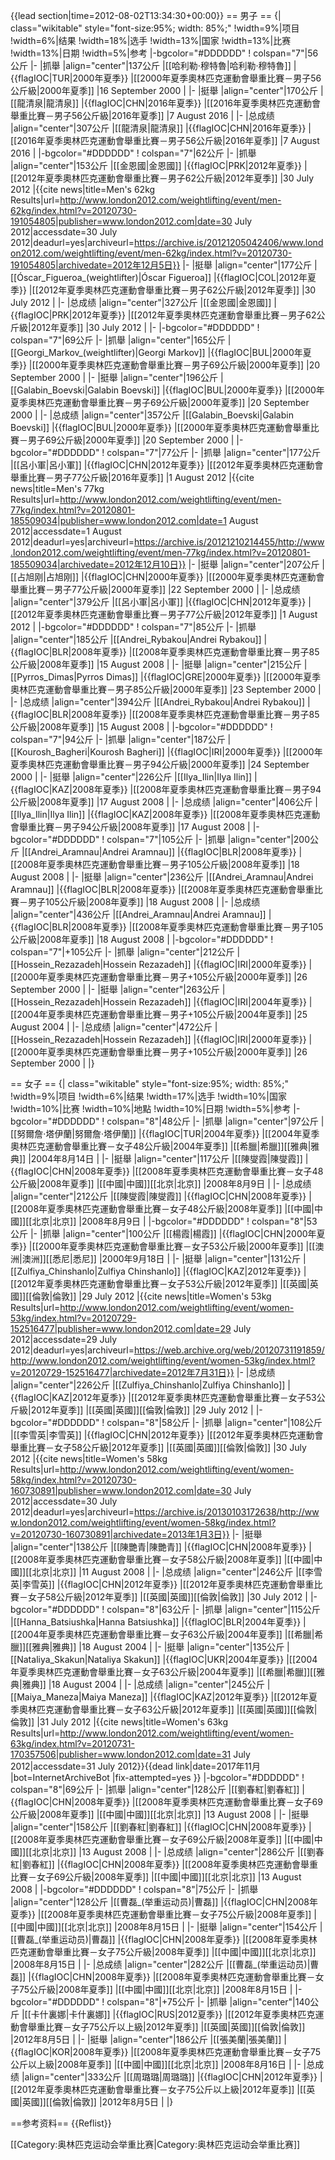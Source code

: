 {{lead section|time=2012-08-02T13:34:30+00:00}}
== 男子 ==
{| class="wikitable" style="font-size:95%; width: 85%;"
!width=9%|项目
!width=6%|结果
!width=18%|选手
!width=13%|国家
!width=13%|比赛
!width=13%|日期
!width=5%|参考
|-bgcolor="#DDDDDD"
! colspan="7"|56公斤
|-
|抓舉
|align="center"|137公斤
|[[哈利勒·穆特魯|哈利勒·穆特魯]]
|{{flagIOC|TUR|2000年夏季}}
|[[2000年夏季奧林匹克運動會舉重比賽－男子56公斤級|2000年夏季]]
|16 September 2000
|
|-
|挺舉
|align="center"|170公斤
|[[龍清泉|龍清泉]]
|{{flagIOC|CHN|2016年夏季}}
|[[2016年夏季奧林匹克運動會舉重比賽－男子56公斤級|2016年夏季]]
|7 August 2016
|
|-
|总成绩
|align="center"|307公斤
|[[龍清泉|龍清泉]]
|{{flagIOC|CHN|2016年夏季}}
|[[2016年夏季奧林匹克運動會舉重比賽－男子56公斤級|2016年夏季]]
|7 August 2016
|
|-bgcolor="#DDDDDD"
! colspan="7"|62公斤
|-
|抓舉
|align="center"|153公斤
|[[金恩國|金恩國]]
|{{flagIOC|PRK|2012年夏季}}
|[[2012年夏季奧林匹克運動會舉重比賽－男子62公斤級|2012年夏季]]
|30 July 2012
|<ref name="Kim Un-Guk">{{cite news|title=Men's 62kg Results|url=http://www.london2012.com/weightlifting/event/men-62kg/index.html?v=20120730-191054805|publisher=www.london2012.com|date=30 July 2012|accessdate=30 July 2012|deadurl=yes|archiveurl=https://archive.is/20121205042406/www.london2012.com/weightlifting/event/men-62kg/index.html?v=20120730-191054805|archivedate=2012年12月5日}}</ref>
|-
|挺舉
|align="center"|177公斤
|[[Óscar_Figueroa_(weightlifter)|Óscar Figueroa]]
|{{flagIOC|COL|2012年夏季}}
|[[2012年夏季奧林匹克運動會舉重比賽－男子62公斤級|2012年夏季]]
|30 July 2012
|<ref name="Kim Un-Guk" />
|-
|总成绩
|align="center"|327公斤
|[[金恩國|金恩國]]
|{{flagIOC|PRK|2012年夏季}}
|[[2012年夏季奧林匹克運動會舉重比賽－男子62公斤級|2012年夏季]]
|30 July 2012
|<ref name="Kim Un-Guk" />
|-
|-bgcolor="#DDDDDD"
! colspan="7"|69公斤
|-
|抓舉
|align="center"|165公斤
|[[Georgi_Markov_(weightlifter)|Georgi Markov]]
|{{flagIOC|BUL|2000年夏季}}
|[[2000年夏季奧林匹克運動會舉重比賽－男子69公斤級|2000年夏季]]
|20 September 2000
|
|-
|挺舉
|align="center"|196公斤
|[[Galabin_Boevski|Galabin Boevski]]
|{{flagIOC|BUL|2000年夏季}}
|[[2000年夏季奧林匹克運動會舉重比賽－男子69公斤級|2000年夏季]]
|20 September 2000
|
|-
|总成绩
|align="center"|357公斤
|[[Galabin_Boevski|Galabin Boevski]]
|{{flagIOC|BUL|2000年夏季}}
|[[2000年夏季奧林匹克運動會舉重比賽－男子69公斤級|2000年夏季]]
|20 September 2000
|
|-bgcolor="#DDDDDD"
! colspan="7"|77公斤
|-
|抓舉
|align="center"|177公斤
|[[呂小軍|呂小軍]]
|{{flagIOC|CHN|2012年夏季}}
|[[2012年夏季奧林匹克運動會舉重比賽－男子77公斤級|2016年夏季]]
|1 August 2012
|<ref name="Lu Xiaojun">{{cite news|title=Men's 77kg Results|url=http://www.london2012.com/weightlifting/event/men-77kg/index.html?v=20120801-185509034|publisher=www.london2012.com|date=1 August 2012|accessdate=1 August 2012|deadurl=yes|archiveurl=https://archive.is/20121210214455/http://www.london2012.com/weightlifting/event/men-77kg/index.html?v=20120801-185509034|archivedate=2012年12月10日}}</ref>
|-
|挺舉
|align="center"|207公斤
|[[占旭刚|占旭刚]]
|{{flagIOC|CHN|2000年夏季}}
|[[2000年夏季奧林匹克運動會舉重比賽－男子77公斤級|2000年夏季]]
|22 September 2000
|
|-
|总成绩
|align="center"|379公斤
|[[呂小軍|呂小軍]]
|{{flagIOC|CHN|2012年夏季}}
|[[2012年夏季奧林匹克運動會舉重比賽－男子77公斤級|2012年夏季]]
|1 August 2012
|<ref name="Lu Xiaojun" />
|-bgcolor="#DDDDDD"
! colspan="7"|85公斤
|-
|抓舉
|align="center"|185公斤
|[[Andrei_Rybakou|Andrei Rybakou]]
|{{flagIOC|BLR|2008年夏季}}
|[[2008年夏季奧林匹克運動會舉重比賽－男子85公斤級|2008年夏季]]
|15 August 2008
|
|-
|挺舉
|align="center"|215公斤
|[[Pyrros_Dimas|Pyrros Dimas]]
|{{flagIOC|GRE|2000年夏季}}
|[[2000年夏季奧林匹克運動會舉重比賽－男子85公斤級|2000年夏季]]
|23 September 2000
|
|-
|总成绩
|align="center"|394公斤
|[[Andrei_Rybakou|Andrei Rybakou]]
|{{flagIOC|BLR|2008年夏季}}
|[[2008年夏季奧林匹克運動會舉重比賽－男子85公斤級|2008年夏季]]
|15 August 2008
|
|-bgcolor="#DDDDDD"
! colspan="7"|94公斤
|-
|抓舉
|align="center"|187公斤
|[[Kourosh_Bagheri|Kourosh Bagheri]]
|{{flagIOC|IRI|2000年夏季}}
|[[2000年夏季奧林匹克運動會舉重比賽－男子94公斤級|2000年夏季]]
|24 September 2000
|
|-
|挺舉
|align="center"|226公斤
|[[Ilya_Ilin|Ilya Ilin]]
|{{flagIOC|KAZ|2008年夏季}}
|[[2008年夏季奧林匹克運動會舉重比賽－男子94公斤級|2008年夏季]]
|17 August 2008
|
|-
|总成绩
|align="center"|406公斤
|[[Ilya_Ilin|Ilya Ilin]]
|{{flagIOC|KAZ|2008年夏季}}
|[[2008年夏季奧林匹克運動會舉重比賽－男子94公斤級|2008年夏季]]
|17 August 2008
|
|-bgcolor="#DDDDDD"
! colspan="7"|105公斤
|-
|抓舉
|align="center"|200公斤
|[[Andrei_Aramnau|Andrei Aramnau]]
|{{flagIOC|BLR|2008年夏季}}
|[[2008年夏季奧林匹克運動會舉重比賽－男子105公斤級|2008年夏季]]
|18 August 2008
|
|-
|挺舉
|align="center"|236公斤
|[[Andrei_Aramnau|Andrei Aramnau]]
|{{flagIOC|BLR|2008年夏季}}
|[[2008年夏季奧林匹克運動會舉重比賽－男子105公斤級|2008年夏季]]
|18 August 2008
|
|-
|总成绩
|align="center"|436公斤
|[[Andrei_Aramnau|Andrei Aramnau]]
|{{flagIOC|BLR|2008年夏季}}
|[[2008年夏季奧林匹克運動會舉重比賽－男子105公斤級|2008年夏季]]
|18 August 2008
|
|-bgcolor="#DDDDDD"
! colspan="7"|+105公斤
|-
|抓舉
|align="center"|212公斤
|[[Hossein_Rezazadeh|Hossein Rezazadeh]]
|{{flagIOC|IRI|2000年夏季}}
|[[2000年夏季奧林匹克運動會舉重比賽－男子+105公斤級|2000年夏季]]
|26 September 2000
|
|-
|挺舉
|align="center"|263公斤
|[[Hossein_Rezazadeh|Hossein Rezazadeh]]
|{{flagIOC|IRI|2004年夏季}}
|[[2004年夏季奧林匹克運動會舉重比賽－男子+105公斤級|2004年夏季]]
|25 August 2004
|
|-
|总成绩
|align="center"|472公斤
|[[Hossein_Rezazadeh|Hossein Rezazadeh]]
|{{flagIOC|IRI|2000年夏季}}
|[[2000年夏季奧林匹克運動會舉重比賽－男子+105公斤級|2000年夏季]]
|26 September 2000
|
|}

== 女子 ==
{| class="wikitable" style="font-size:95%; width: 85%;"
!width=9%|项目
!width=6%|结果
!width=17%|选手
!width=10%|国家
!width=10%|比赛
!width=10%|地點
!width=10%|日期
!width=5%|参考
|-bgcolor="#DDDDDD"
! colspan="8"|48公斤
|-
|抓舉
|align="center"|97公斤
|[[努爾詹·塔伊蘭|努爾詹·塔伊蘭]]
|{{flagIOC|TUR|2004年夏季}}
|[[2004年夏季奧林匹克運動會舉重比賽－女子48公斤級|2004年夏季]]
|[[希臘|希臘]][[雅典|雅典]]
|2004年8月14日
|
|-
|挺舉
|align="center"|117公斤
|[[陳燮霞|陳燮霞]]
|{{flagIOC|CHN|2008年夏季}}
|[[2008年夏季奧林匹克運動會舉重比賽－女子48公斤級|2008年夏季]]
|[[中國|中國]][[北京|北京]]
|2008年8月9日
|
|-
|总成绩
|align="center"|212公斤
|[[陳燮霞|陳燮霞]]
|{{flagIOC|CHN|2008年夏季}}
|[[2008年夏季奧林匹克運動會舉重比賽－女子48公斤級|2008年夏季]]
|[[中國|中國]][[北京|北京]]
|2008年8月9日
|
|-bgcolor="#DDDDDD"
! colspan="8"|53公斤
|-
|抓舉
|align="center"|100公斤
|[[楊霞|楊霞]]
|{{flagIOC|CHN|2000年夏季}}
|[[2000年夏季奧林匹克運動會舉重比賽－女子53公斤級|2000年夏季]]
|[[澳洲|澳洲]][[悉尼|悉尼]]
|2000年9月18日
|
|-
|挺舉
|align="center"|131公斤
|[[Zulfiya_Chinshanlo|Zulfiya Chinshanlo]]
|{{flagIOC|KAZ|2012年夏季}}
|[[2012年夏季奧林匹克運動會舉重比賽－女子53公斤級|2012年夏季]]
|[[英國|英國]][[倫敦|倫敦]]
|29 July 2012
|<ref name="Chinshanlo">{{cite news|title=Women's 53kg Results|url=http://www.london2012.com/weightlifting/event/women-53kg/index.html?v=20120729-152516477|publisher=www.london2012.com|date=29 July 2012|accessdate=29 July 2012|deadurl=yes|archiveurl=https://web.archive.org/web/20120731191859/http://www.london2012.com/weightlifting/event/women-53kg/index.html?v=20120729-152516477|archivedate=2012年7月31日}}</ref>
|-
|总成绩
|align="center"|226公斤
|[[Zulfiya_Chinshanlo|Zulfiya Chinshanlo]]
|{{flagIOC|KAZ|2012年夏季}}
|[[2012年夏季奧林匹克運動會舉重比賽－女子53公斤級|2012年夏季]]
|[[英國|英國]][[倫敦|倫敦]]
|29 July 2012
|<ref name="Chinshanlo" />
|-bgcolor="#DDDDDD"
! colspan="8"|58公斤
|-
|抓舉
|align="center"|108公斤
|[[李雪英|李雪英]]
|{{flagIOC|CHN|2012年夏季}}
|[[2012年夏季奧林匹克運動會舉重比賽－女子58公斤級|2012年夏季]]
|[[英國|英國]][[倫敦|倫敦]]
|30 July 2012
|<ref name="Li Xueying">{{cite news|title=Women's 58kg Results|url=http://www.london2012.com/weightlifting/event/women-58kg/index.html?v=20120730-160730891|publisher=www.london2012.com|date=30 July 2012|accessdate=30 July 2012|deadurl=yes|archiveurl=https://archive.is/20130103172638/http://www.london2012.com/weightlifting/event/women-58kg/index.html?v=20120730-160730891|archivedate=2013年1月3日}}</ref>
|-
|挺舉
|align="center"|138公斤
|[[陳艷青|陳艷青]]
|{{flagIOC|CHN|2008年夏季}}
|[[2008年夏季奧林匹克運動會舉重比賽－女子58公斤級|2008年夏季]]
|[[中國|中國]][[北京|北京]]
|11 August 2008
|
|-
|总成绩
|align="center"|246公斤
|[[李雪英|李雪英]]
|{{flagIOC|CHN|2012年夏季}}
|[[2012年夏季奧林匹克運動會舉重比賽－女子58公斤級|2012年夏季]]
|[[英國|英國]][[倫敦|倫敦]]
|30 July 2012
|<ref name="Li Xueying" />
|-bgcolor="#DDDDDD"
! colspan="8"|63公斤
|-
|抓舉
|align="center"|115公斤
|[[Hanna_Batsiushka|Hanna Batsiushka]]
|{{flagIOC|BLR|2004年夏季}}
|[[2004年夏季奧林匹克運動會舉重比賽－女子63公斤級|2004年夏季]]
|[[希臘|希臘]][[雅典|雅典]]
|18 August 2004
|
|-
|挺舉
|align="center"|135公斤
|[[Nataliya_Skakun|Nataliya Skakun]]
|{{flagIOC|UKR|2004年夏季}}
|[[2004年夏季奧林匹克運動會舉重比賽－女子63公斤級|2004年夏季]]
|[[希臘|希臘]][[雅典|雅典]]
|18 August 2004
|
|-
|总成绩
|align="center"|245公斤
|[[Maiya_Maneza|Maiya Maneza]]
|{{flagIOC|KAZ|2012年夏季}}
|[[2012年夏季奧林匹克運動會舉重比賽－女子63公斤級|2012年夏季]]
|[[英國|英國]][[倫敦|倫敦]]
|31 July 2012
|<ref>{{cite news|title=Women's 63kg Results|url=http://www.london2012.com/weightlifting/event/women-63kg/index.html?v=20120731-170357506|publisher=www.london2012.com|date=31 July 2012|accessdate=31 July 2012}}{{dead link|date=2017年11月 |bot=InternetArchiveBot |fix-attempted=yes }}</ref>
|-bgcolor="#DDDDDD"
! colspan="8"|69公斤
|-
|抓舉
|align="center"|128公斤
|[[劉春紅|劉春紅]]
|{{flagIOC|CHN|2008年夏季}}
|[[2008年夏季奧林匹克運動會舉重比賽－女子69公斤級|2008年夏季]]
|[[中國|中國]][[北京|北京]]
|13 August 2008
|
|-
|挺舉
|align="center"|158公斤
|[[劉春紅|劉春紅]]
|{{flagIOC|CHN|2008年夏季}}
|[[2008年夏季奧林匹克運動會舉重比賽－女子69公斤級|2008年夏季]]
|[[中國|中國]][[北京|北京]]
|13 August 2008
|
|-
|总成绩
|align="center"|286公斤
|[[劉春紅|劉春紅]]
|{{flagIOC|CHN|2008年夏季}}
|[[2008年夏季奧林匹克運動會舉重比賽－女子69公斤級|2008年夏季]]
|[[中國|中國]][[北京|北京]]
|13 August 2008
|
|-bgcolor="#DDDDDD"
! colspan="8"|75公斤
|-
|抓舉
|align="center"|128公斤
|[[曹磊_(举重运动员)|曹磊]]
|{{flagIOC|CHN|2008年夏季}}
|[[2008年夏季奧林匹克運動會舉重比賽－女子75公斤級|2008年夏季]]
|[[中國|中國]][[北京|北京]]
|2008年8月15日
|
|-
|挺舉
|align="center"|154公斤
|[[曹磊_(举重运动员)|曹磊]]
|{{flagIOC|CHN|2008年夏季}}
|[[2008年夏季奧林匹克運動會舉重比賽－女子75公斤級|2008年夏季]]
|[[中國|中國]][[北京|北京]]
|2008年8月15日
|
|-
|总成绩
|align="center"|282公斤
|[[曹磊_(举重运动员)|曹磊]]
|{{flagIOC|CHN|2008年夏季}}
|[[2008年夏季奧林匹克運動會舉重比賽－女子75公斤級|2008年夏季]]
|[[中國|中國]][[北京|北京]]
|2008年8月15日
|
|-bgcolor="#DDDDDD"
! colspan="8"|+75公斤
|-
|抓舉
|align="center"|140公斤
|[[卡什裏娜|卡什裏娜]]
|{{flagIOC|RUS|2012夏季}}
|[[2012年夏季奧林匹克運動會舉重比賽－女子75公斤以上級|2012年夏季]]
|[[英國|英國]][[倫敦|倫敦]]
|2012年8月5日
|
|-
|挺舉
|align="center"|186公斤
|[[張美蘭|張美蘭]]
|{{flagIOC|KOR|2008年夏季}}
|[[2008年夏季奧林匹克運動會舉重比賽－女子75公斤以上級|2008年夏季]]
|[[中國|中國]][[北京|北京]]
|2008年8月16日
|
|-
|总成绩
|align="center"|333公斤
|[[周璐璐|周璐璐]]
|{{flagIOC|CHN|2012年夏季}}
|[[2012年夏季奧林匹克運動會舉重比賽－女子75公斤以上級|2012年夏季]]
|[[英國|英國]][[倫敦|倫敦]]
|2012年8月5日
|
|}

==参考资料==
{{Reflist}}

[[Category:奥林匹克运动会举重比赛|Category:奥林匹克运动会举重比赛]]